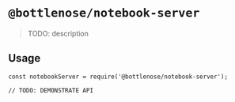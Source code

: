 # `@bottlenose/notebook-server`

> TODO: description

## Usage

```
const notebookServer = require('@bottlenose/notebook-server');

// TODO: DEMONSTRATE API
```
